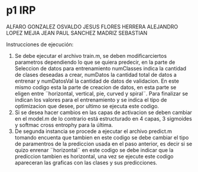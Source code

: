# p1 IRP
ALFARO GONZALEZ OSVALDO JESUS
FLORES HERRERA ALEJANDRO
LOPEZ MEJIA JEAN PAUL
SANCHEZ MADRIZ SEBASTIAN

Instrucciones de ejecución:

1. Se debe ejecutar el archivo train.m, se deben modificarciertos parametros dependiendo lo que se quiera predecir,
en la parte de Seleccion de datos para entrenamiento numClasses indica la cantidad de clases deseadas a crear, numDatos 
la cantidad total de datos a entrenar y numDatosVal la cantidad de datos de validacion. En este mismo codigo esta la parte de
creacion de datos, en esta parte se eligen entre ¨horizontal, vertical, pie, curved y spiral¨. Para finalizar se indican los valores para el entrenamiento 
y se indica el tipo de optimizacion que desee, por ultimo se ejecuta este codigo.
2. Si se desea hacer cambios en las capas de activacion se deben cambiar en el model.m de lo contrario está estructurado en 4 capas, 3 sigmoides y
softmac cross entrophy para la última.
3. De segunda instancia se procede a ejecutar el archivo predict.m tomando encuenta que tambien en este codigo se debe cambiar el tipo de
paramentros de la prediccion usada en el paso anterior, es decir si se quizo enrenar ¨horizontal¨ en este codigo se debe indicar que la prediccion tambien es horizontal,
una vez se ejecute este codigo apareceran las graficas con las clases y sus predicciones.
